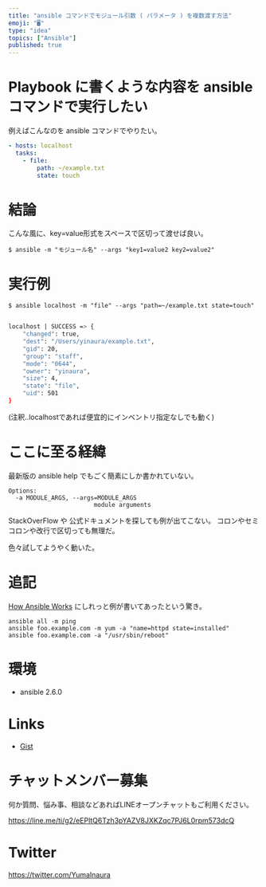 ```yaml
---
title: "ansible コマンドでモジュール引数 ( パラメータ ) を複数渡す方法"
emoji: "🖥"
type: "idea"
topics: ["Ansible"]
published: true
---
```


# Playbook に書くような内容を ansible コマンドで実行したい

例えばこんなのを ansible コマンドでやりたい。

```yaml:some_playbook.yml
- hosts: localhost
  tasks:
    - file:
        path: ~/example.txt
        state: touch
```

# 結論

こんな風に、key=value形式をスペースで区切って渡せば良い。

`$ ansible -m "モジュール名" --args "key1=value2 key2=value2"`


# 実行例

```
$ ansible localhost -m "file" --args "path=~/example.txt state=touch" 
```

```bash

localhost | SUCCESS => {
    "changed": true,
    "dest": "/Users/yinaura/example.txt",
    "gid": 20,
    "group": "staff",
    "mode": "0644",
    "owner": "yinaura",
    "size": 4,
    "state": "file",
    "uid": 501
}
```

(注釈‥localhostであれば便宜的にインベントリ指定なしでも動く)

# ここに至る経緯

最新版の ansible help でもごく簡素にしか書かれていない。

```
Options:
  -a MODULE_ARGS, --args=MODULE_ARGS
                        module arguments
```

StackOverFlow や 公式ドキュメントを探しても例が出てこない。
コロンやセミコロンや改行で区切っても無理だ。

色々試してようやく動いた。

# 追記

[How Ansible Works](https://www.ansible.com/overview/how-ansible-works) にしれっと例が書いてあったという驚き。

```
ansible all -m ping 
ansible foo.example.com -m yum -a "name=httpd state=installed"
ansible foo.example.com -a "/usr/sbin/reboot"
```


# 環境

- ansible 2.6.0

# Links

- [Gist](https://gist.github.com/YumaInaura/06e080e3f807338c122837bdb2d34571)









<!-- Update From Qiita API -->

# チャットメンバー募集


何か質問、悩み事、相談などあればLINEオープンチャットもご利用ください。

https://line.me/ti/g2/eEPltQ6Tzh3pYAZV8JXKZqc7PJ6L0rpm573dcQ





# Twitter


https://twitter.com/YumaInaura


<!-- Update From Qiita API -->


